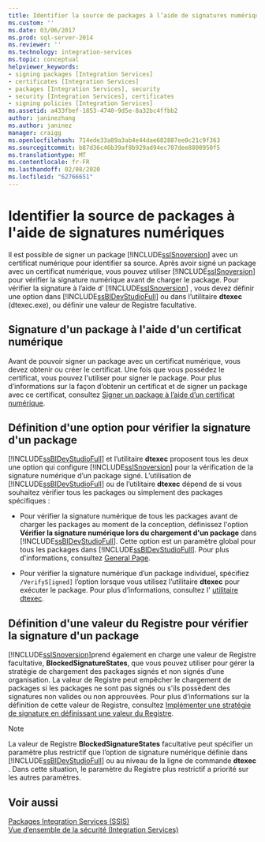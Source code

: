 ```yaml
---
title: Identifier la source de packages à l’aide de signatures numériques | Microsoft Docs
ms.custom: ''
ms.date: 03/06/2017
ms.prod: sql-server-2014
ms.reviewer: ''
ms.technology: integration-services
ms.topic: conceptual
helpviewer_keywords:
- signing packages [Integration Services]
- certificates [Integration Services]
- packages [Integration Services], security
- security [Integration Services], certificates
- signing policies [Integration Services]
ms.assetid: a433fbef-1853-4740-9d5e-8a32bc4ffbb2
author: janinezhang
ms.author: janinez
manager: craigg
ms.openlocfilehash: 714ede33a89a3ab4e44dae682887ee0c21c9f363
ms.sourcegitcommit: b87d36c46b39af8b929ad94ec707dee8800950f5
ms.translationtype: MT
ms.contentlocale: fr-FR
ms.lasthandoff: 02/08/2020
ms.locfileid: "62766651"
---
```

# <a name="identify-the-source-of-packages-with-digital-signatures"></a>Identifier la source de packages à l'aide de signatures numériques
  Il est possible de signer un package [!INCLUDE[ssISnoversion](../../includes/ssisnoversion-md.md)] avec un certificat numérique pour identifier sa source. Après avoir signé un package avec un certificat numérique, vous pouvez utiliser [!INCLUDE[ssISnoversion](../../includes/ssisnoversion-md.md)] pour vérifier la signature numérique avant de charger le package. Pour vérifier la signature à l’aide d’ [!INCLUDE[ssISnoversion](../../includes/ssisnoversion-md.md)] , vous devez définir une option dans [!INCLUDE[ssBIDevStudioFull](../../includes/ssbidevstudiofull-md.md)] ou dans l’utilitaire **dtexec** (dtexec.exe), ou définir une valeur de Registre facultative.  
  
## <a name="signing-a-package-with-a-digital-certificate"></a>Signature d'un package à l'aide d'un certificat numérique  
 Avant de pouvoir signer un package avec un certificat numérique, vous devez obtenir ou créer le certificat. Une fois que vous possédez le certificat, vous pouvez l'utiliser pour signer le package. Pour plus d’informations sur la façon d’obtenir un certificat et de signer un package avec ce certificat, consultez [Signer un package à l’aide d’un certificat numérique](../sign-a-package-by-using-a-digital-certificate.md).  
  
## <a name="setting-an-option-to-check-the-package-signature"></a>Définition d'une option pour vérifier la signature d'un package  
 [!INCLUDE[ssBIDevStudioFull](../../includes/ssbidevstudiofull-md.md)] et l’utilitaire **dtexec** proposent tous les deux une option qui configure [!INCLUDE[ssISnoversion](../../includes/ssisnoversion-md.md)] pour la vérification de la signature numérique d’un package signé. L’utilisation de [!INCLUDE[ssBIDevStudioFull](../../includes/ssbidevstudiofull-md.md)] ou de l’utilitaire **dtexec** dépend de si vous souhaitez vérifier tous les packages ou simplement des packages spécifiques :  
  
-   Pour vérifier la signature numérique de tous les packages avant de charger les packages au moment de la conception, définissez l'option **Vérifier la signature numérique lors du chargement d'un package** dans [!INCLUDE[ssBIDevStudioFull](../../includes/ssbidevstudiofull-md.md)]. Cette option est un paramètre global pour tous les packages dans [!INCLUDE[ssBIDevStudioFull](../../includes/ssbidevstudiofull-md.md)]. Pour plus d'informations, consultez [General Page](../general-page-of-integration-services-designers-options.md).  
  
-   Pour vérifier la signature numérique d’un package individuel, spécifiez `/VerifyS[igned]` l’option lorsque vous utilisez l’utilitaire **dtexec** pour exécuter le package. Pour plus d’informations, consultez l' [utilitaire dtexec](../packages/dtexec-utility.md).  
  
## <a name="setting-a-registry-value-to-check-the-package-signature"></a>Définition d'une valeur du Registre pour vérifier la signature d'un package  
 [!INCLUDE[ssISnoversion](../../includes/ssisnoversion-md.md)]prend également en charge une valeur de Registre facultative, **BlockedSignatureStates**, que vous pouvez utiliser pour gérer la stratégie de chargement des packages signés et non signés d’une organisation. La valeur de Registre peut empêcher le chargement de packages si les packages ne sont pas signés ou s'ils possèdent des signatures non valides ou non approuvées. Pour plus d’informations sur la définition de cette valeur de Registre, consultez [Implémenter une stratégie de signature en définissant une valeur du Registre](../implement-a-signing-policy-by-setting-a-registry-value.md).  
  
> [!NOTE]  
>  La valeur de Registre **BlockedSignatureStates** facultative peut spécifier un paramètre plus restrictif que l’option de signature numérique définie dans [!INCLUDE[ssBIDevStudioFull](../../includes/ssbidevstudiofull-md.md)] ou au niveau de la ligne de commande **dtexec** . Dans cette situation, le paramètre du Registre plus restrictif a priorité sur les autres paramètres.  
  
## <a name="see-also"></a>Voir aussi  
 [Packages Integration Services &#40;SSIS&#41;](../integration-services-ssis-packages.md)   
 [Vue d’ensemble de la sécurité &#40;Integration Services&#41;](security-overview-integration-services.md)  
  
  
